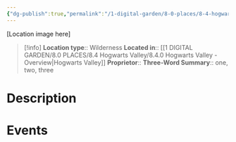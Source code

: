 ```yaml
---
{"dg-publish":true,"permalink":"/1-digital-garden/8-0-places/8-4-hogwarts-valley/8-4-1-forbidden-forest/","tags":["#place"]}
---
```


[Location image here]
>[!info]
>**Location type**::  Wilderness
>**Located in**:: [[1 DIGITAL GARDEN/8.0 PLACES/8.4 Hogwarts Valley/8.4.0 Hogwarts Valley - Overview\|Hogwarts Valley]]
>**Proprietor**:: 
>**Three-Word Summary**:: one, two, three 

# Description


# Events

